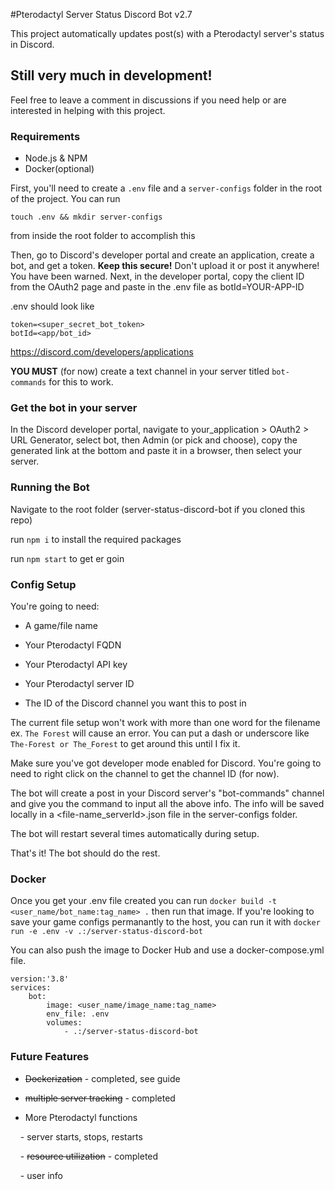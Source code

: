 #Pterodactyl Server Status Discord Bot v2.7

This project automatically updates post(s) with a Pterodactyl server's status in Discord.
  

## Still very much in development!

Feel free to leave a comment in discussions if you need help or are interested in helping with this project.

### Requirements
- Node.js & NPM
- Docker(optional)

First, you\'ll need to create a `.env` file and a `server-configs` folder in the root of the project.
You can run
```
touch .env && mkdir server-configs
```
from inside the root folder to accomplish this

Then, go to Discord\'s developer portal and create an application, create a bot, and get a token. **Keep this secure!** Don\'t upload it or post it anywhere! You have been warned. Next, in the developer portal, copy the client ID from the OAuth2 page and paste in the .env file as botId=YOUR-APP-ID

.env should look like 
```
token=<super_secret_bot_token>
botId=<app/bot_id>
```

https://discord.com/developers/applications

**YOU MUST** (for now) create a text channel in your server titled `bot-commands` for this to work.
  

### Get the bot in your server

In the Discord developer portal, navigate to your_application > OAuth2 > URL Generator, select bot, then Admin (or pick and choose), copy the generated link at the bottom and paste it in a browser, then select your server.
  

### Running the Bot

Navigate to the root folder (server-status-discord-bot if you cloned this repo)

run `npm i` to install the required packages

run `npm start` to get er goin

  
### Config Setup

You\'re going to need:

- A game/file name

- Your Pterodactyl FQDN

- Your Pterodactyl API key

- Your Pterodactyl server ID

- The ID of the Discord channel you want this to post in


The current file setup won't work with more than one word for the filename 
ex. `The Forest` will cause an error. 
You can put a dash or underscore like `The-Forest or The_Forest` to get around this until I fix it.  

Make sure you\'ve got developer mode enabled for Discord. You\'re going to need to right click on the channel to get the channel ID (for now).  

The bot will create a post in your Discord server\'s "bot-commands" channel and give you the command to input all the above info. The info will be saved locally in a <file-name_serverId>.json file in the server-configs folder.

The bot will restart several times automatically during setup.  

That\'s it! The bot should do the rest.
  

### Docker

Once you get your .env file created you can run `docker build -t <user_name/bot_name:tag_name> .` then run that image. If you\'re looking to save your game configs permanantly to the host, you can run it with `docker run -e .env -v .:/server-status-discord-bot`

You can also push the image to Docker Hub and use a docker-compose.yml file.
```
version:'3.8'
services:
	bot:
		image: <user_name/image_name:tag_name>
		env_file: .env
		volumes:
			- .:/server-status-discord-bot
```
  

### Future Features

- ~~Dockerization~~ \- completed, see guide

- ~~multiple server tracking~~ \- completed

- More Pterodactyl functions

    - server starts, stops, restarts

    - ~~resource utilization~~ \- completed

    - user info
